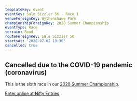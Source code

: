 ```yaml
---
templateKey: event
eventKey: Sale Sizzler 5K - Race 1
venueForeignKey: Wythenshawe Park
championshipForeignKey: 2020 Summer Championship
eventType: Race
terrain: Road
routeForeignKey: Sale Sizzler 5K
startsAt: '2020-07-02 19:30'
cancelled: true
---
```

## Cancelled due to the COVID-19 pandemic (coronavirus)

This is the sixth race in our [2020 Summer Championship](/championships/2020-summer-championship/).

[Enter online at Nifty Entries](https://sale-harriers.niftyentries.com/Sale-Sizzler-1-2020)
